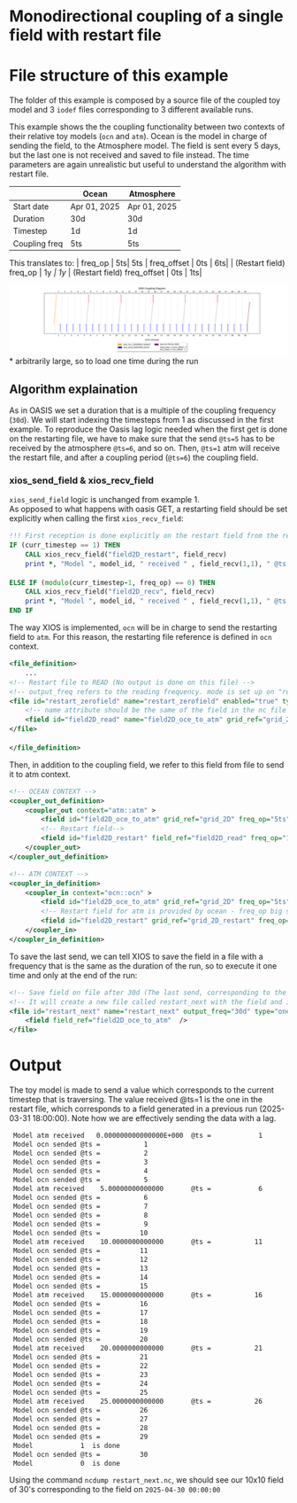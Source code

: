 # Monodirectional coupling of a single field with restart file
# File structure of this example
The folder of this example is composed by a source file of the coupled toy model and 3 `iodef` files corresponding to 3 different available runs. 

This example shows the the coupling functionality between two contexts of their relative toy models (`ocn` and `atm`). Ocean is the model in charge of sending the field, to the Atmosphere model. The field is sent every 5 days, but the last one is not received and saved to file instead. The time parameters are again unrealistic but useful to understand the algorithm with restart file.


|  | Ocean | Atmosphere|
|----------|----------|----------|
|Start date|Apr 01, 2025|Apr 01, 2025 
| Duration  |  30d       | 30d         |
|Timestep| 1d | 1d
| Coupling freq          | 5ts          | 5ts         |
This translates to:
| freq_op | 5ts| 5ts
| freq_offset | 0ts | 6ts|
| (Restart field) freq_op | 1y *| 1y*
| (Restart field) freq_offset | 0ts | 1ts|

![plot](2_singlefield_restart.png)
\* arbitrarily large, so to load one time during the run

## Algorithm explaination

As in OASIS we set a duration that is a multiple of the coupling frequency (`30d`). We will start indexing the timesteps from 1 as discussed in the first example. To reproduce the Oasis lag logic needed when the first get is done on the restarting file, we have to make sure that the send `@ts=5` has to be received by the atmosphere `@ts=6`, and so on. Then, `@ts=1` atm will receive the restart file, and after a coupling period (`@ts=6`) the coupling field.


### xios_send_field & xios_recv_field
`xios_send_field` logic is unchanged from example 1.\
As opposed to what happens with oasis GET, a restarting field should be set explicitly when calling the first `xios_recv_field`:

```fortran
!!! First reception is done explicitly on the restart field from the related file
IF (curr_timestep == 1) THEN
    CALL xios_recv_field("field2D_restart", field_recv)
    print *, "Model ", model_id, " received " , field_recv(1,1), " @ts = ", curr_timestep

ELSE IF (modulo(curr_timestep-1, freq_op) == 0) THEN
    CALL xios_recv_field("field2D_recv", field_recv)
    print *, "Model ", model_id, " received " , field_recv(1,1), " @ts = ", curr_timestep
END IF
```
The way XIOS is implemented, `ocn` will be in charge to send the restarting field to `atm`. For this reason, the restarting file reference is defined in `ocn` context.
```xml
<file_definition>
    ...
<!-- Restart file to READ (No output is done on this file) -->
<!-- output_freq refers to the reading frequency. mode is set up on "read" -->
<file id="restart_zerofield" name="restart_zerofield" enabled="true" type="one_file" output_freq="1y" mode="read">
    <!-- name attribute should be the same of the field in the nc file -->
    <field id="field2D_read" name="field2D_oce_to_atm" grid_ref="grid_2D" operation="instant" read_access="true"  />
</file> 

</file_definition>
```
Then, in addition to the coupling field, we refer to this field from file to send it to atm context.
```xml
<!-- OCEAN CONTEXT -->
<coupler_out_definition>
    <coupler_out context="atm::atm" >
        <field id="field2D_oce_to_atm" grid_ref="grid_2D" freq_op="5ts"/>
        <!-- Restart field-->
        <field id="field2D_restart" field_ref="field2D_read" freq_op="1y"/>
    </coupler_out>
</coupler_out_definition>
```
```xml
<!-- ATM CONTEXT -->
<coupler_in_definition>
    <coupler_in context="ocn::ocn" >
        <field id="field2D_oce_to_atm" grid_ref="grid_2D" freq_op="5ts" freq_offset="6ts" operation="instant" read_access="true"/>
        <!-- Restart field for atm is provided by ocean - freq_op big so to execute it only one time, offset to run it @ts=1 instead of @ts=0-->
        <field id="field2D_restart" grid_ref="grid_2D_restart" freq_op="1y" freq_offset="1ts" operation="instant" read_access="true"/>
    </coupler_in>
</coupler_in_definition>
```
To save the last send, we can tell XIOS to save the field in a file with a frequency that is the same as the duration of the run, so to execute it one time and only at the end of the run:
```xml
<!-- Save field on file after 30d (The last send, corresponding to the run duration)-->
<!-- It will create a new file called restart_next with the field and its timestemp-->
<file id="restart_next" name="restart_next" output_freq="30d" type="one_file" enabled="true">
    <field field_ref="field2D_oce_to_atm"  />
</file>
```
# Output
The toy model is made to send a value which corresponds to the current timestep that is traversing. The value received @ts=1 is the one in the restart file, which corresponds to a field generated in a previous run (2025-03-31 18:00:00). Note how we are effectively sending the data with a lag. 
```
 Model atm received   0.000000000000000E+000  @ts =            1
 Model ocn sended @ts =           1
 Model ocn sended @ts =           2
 Model ocn sended @ts =           3
 Model ocn sended @ts =           4
 Model ocn sended @ts =           5
 Model atm received    5.00000000000000       @ts =            6
 Model ocn sended @ts =           6
 Model ocn sended @ts =           7
 Model ocn sended @ts =           8
 Model ocn sended @ts =           9
 Model ocn sended @ts =          10
 Model atm received    10.0000000000000       @ts =           11
 Model ocn sended @ts =          11
 Model ocn sended @ts =          12
 Model ocn sended @ts =          13
 Model ocn sended @ts =          14
 Model ocn sended @ts =          15
 Model atm received    15.0000000000000       @ts =           16
 Model ocn sended @ts =          16
 Model ocn sended @ts =          17
 Model ocn sended @ts =          18
 Model ocn sended @ts =          19
 Model ocn sended @ts =          20
 Model atm received    20.0000000000000       @ts =           21
 Model ocn sended @ts =          21
 Model ocn sended @ts =          22
 Model ocn sended @ts =          23
 Model ocn sended @ts =          24
 Model ocn sended @ts =          25
 Model atm received    25.0000000000000       @ts =           26
 Model ocn sended @ts =          26
 Model ocn sended @ts =          27
 Model ocn sended @ts =          28
 Model ocn sended @ts =          29
 Model            1  is done
 Model ocn sended @ts =          30
 Model            0  is done
```
Using the command `ncdump restart_next.nc`, we should see our 10x10 field of 30's corresponding to the field on `2025-04-30 00:00:00`
